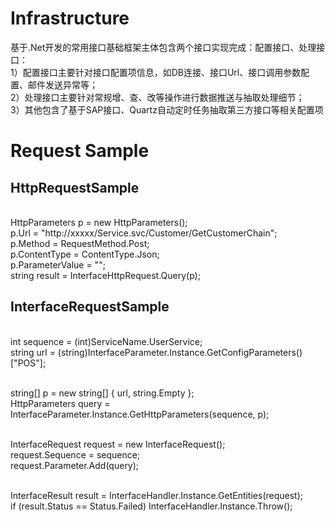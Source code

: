 # Infrastructure
基于.Net开发的常用接口基础框架主体包含两个接口实现完成：配置接口、处理接口：<br> 
1）配置接口主要针对接口配置项信息，如DB连接、接口Url、接口调用参数配置、邮件发送异常等；<br>
2）处理接口主要针对常规增、查、改等操作进行数据推送与抽取处理细节；<br>
3）其他包含了基于SAP接口、Quartz自动定时任务抽取第三方接口等相关配置项<br>

# Request Sample
## HttpRequestSample
<br> HttpParameters p = new HttpParameters();
<br>p.Url = "http://xxxxx/Service.svc/Customer/GetCustomerChain";
<br>p.Method = RequestMethod.Post;
<br>p.ContentType = ContentType.Json;
<br>p.ParameterValue = "";
<br>string result = InterfaceHttpRequest.Query(p);
## InterfaceRequestSample

<br>int sequence = (int)ServiceName.UserService;
<br>string url = (string)InterfaceParameter.Instance.GetConfigParameters()["POS"];

<br>string[] p = new string[] { url, string.Empty };
<br>HttpParameters query = InterfaceParameter.Instance.GetHttpParameters(sequence, p);

 <br>InterfaceRequest request = new InterfaceRequest();
 <br>request.Sequence = sequence;
 <br>request.Parameter.Add(query);

  <br>InterfaceResult<UserEntity> result = InterfaceHandler.Instance.GetEntities<UserEntity>(request);
  <br>if (result.Status == Status.Failed) InterfaceHandler.Instance.Throw();
